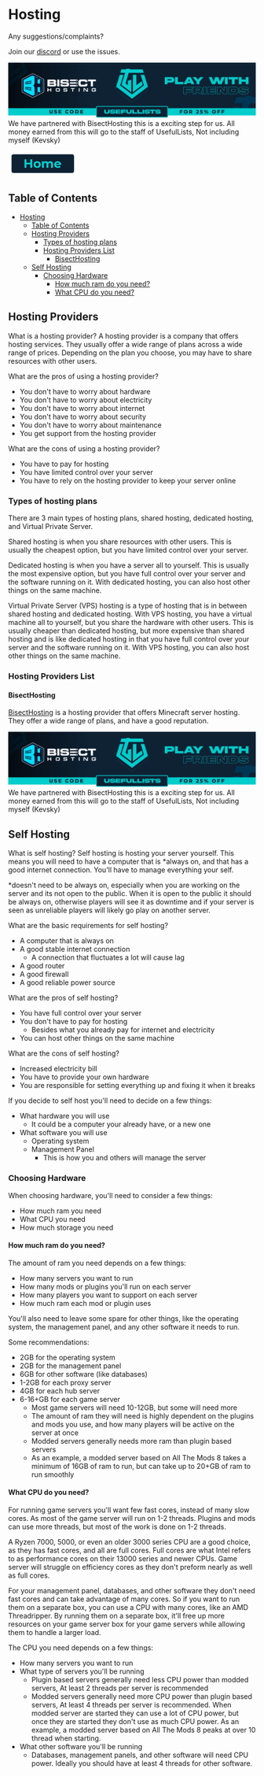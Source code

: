 # Hosting

Any suggestions/complaints?

Join our [discord](https://discord.gg/8nzHYhVUQS) or use the issues.

[![Bisect Hosting Image](https://raw.githubusercontent.com/theusefullists/assets/main/images/promo.png)](https://bisecthosting.com/UsefulLists)
We have partnered with BisectHosting this is a exciting step for us. All money earned from this will go to the staff of UsefulLists, Not including myself (Kevsky)

[![Home](/images/button_small/home.png)](/README.md)

## Table of Contents
- [Hosting](#hosting)
  - [Table of Contents](#table-of-contents)
  - [Hosting Providers](#hosting-providers)
    - [Types of hosting plans](#types-of-hosting-plans)
    - [Hosting Providers List](#hosting-providers-list)
      - [BisectHosting](#bisecthosting)
  - [Self Hosting](#self-hosting)
    - [Choosing Hardware](#choosing-hardware)
      - [How much ram do you need?](#how-much-ram-do-you-need)
      - [What CPU do you need?](#what-cpu-do-you-need)

## Hosting Providers

What is a hosting provider? A hosting provider is a company that offers hosting services. They usually offer a wide range of plans across a wide range of prices. Depending on the plan you choose, you may have to share resources with other users.

What are the pros of using a hosting provider?
- You don't have to worry about hardware
- You don't have to worry about electricity
- You don't have to worry about internet
- You don't have to worry about security
- You don't have to worry about maintenance
- You get support from the hosting provider

What are the cons of using a hosting provider?
- You have to pay for hosting
- You have limited control over your server
- You have to rely on the hosting provider to keep your server online

### Types of hosting plans

There are 3 main types of hosting plans, shared hosting, dedicated hosting, and Virtual Private Server.

Shared hosting is when you share resources with other users. This is usually the cheapest option, but you have limited control over your server.

Dedicated hosting is when you have a server all to yourself. This is usually the most expensive option, but you have full control over your server and the software running on it. With dedicated hosting, you can also host other things on the same machine.

Virtual Private Server (VPS) hosting is a type of hosting that is in between shared hosting and dedicated hosting. With VPS hosting, you have a virtual machine all to yourself, but you share the hardware with other users. This is usually cheaper than dedicated hosting, but more expensive than shared hosting and is like dedicated hosting in that you have full control over your server and the software running on it. With VPS hosting, you can also host other things on the same machine.

### Hosting Providers List


#### BisectHosting

[BisectHosting](https://bisecthosting.com/UsefulLists) is a hosting provider that offers Minecraft server hosting. They offer a wide range of plans, and have a good reputation.

[![Bisect Hosting Image](https://raw.githubusercontent.com/TheUsefulLists/assets/main/Images/Promo.png)](https://bisecthosting.com/UsefulLists)
We have partnered with BisectHosting this is a exciting step for us. All money earned from this will go to the staff of UsefulLists, Not including myself (Kevsky)

## Self Hosting

What is self hosting? Self hosting is hosting your server yourself. This means you will need to have a computer that is *always on, and that has a good internet connection. You'll have to manage everything your self.

*doesn't need to be always on, especially when you are working on the server and its not open to the public. When it is open to the public it should be always on, otherwise players will see it as downtime and if your server is seen as unreliable players will likely go play on another server.

What are the basic requirements for self hosting?
- A computer that is always on
- A good stable internet connection
  - A connection that fluctuates a lot will cause lag
- A good router
- A good firewall
- A good reliable power source

What are the pros of self hosting?
- You have full control over your server
- You don't have to pay for hosting
  - Besides what you already pay for internet and electricity
- You can host other things on the same machine

What are the cons of self hosting?
- Increased electricity bill
- You have to provide your own hardware
- You are responsible for setting everything up and fixing it when it breaks

If you decide to self host you'll need to decide on a few things:
- What hardware you will use
  - It could be a computer your already have, or a new one
- What software you will use
  - Operating system
  - Management Panel
    - This is how you and others will manage the server

### Choosing Hardware

When choosing hardware, you'll need to consider a few things:
- How much ram you need
- What CPU you need
- How much storage you need

#### How much ram do you need?

The amount of ram you need depends on a few things:
- How many servers you want to run
- How many mods or plugins you'll run on each server
- How many players you want to support on each server
- How much ram each mod or plugin uses

You'll also need to leave some spare for other things, like the operating system, the management panel, and any other software it needs to run.

Some recommendations:
- 2GB for the operating system
- 2GB for the management panel
- 6GB for other software (like databases)
- 1-2GB for each proxy server
- 4GB for each hub server
- 6-16+GB for each game server
  - Most game servers will need 10-12GB, but some will need more
  - The amount of ram they will need is highly dependent on the plugins and mods you use, and how many players will be active on the server at once
  - Modded servers generally needs more ram than plugin based servers
  - As an example, a modded server based on All The Mods 8 takes a minimum of 16GB of ram to run, but can take up to 20+GB of ram to run smoothly

#### What CPU do you need?

For running game servers you'll want few fast cores, instead of many slow cores. As most of the game server will run on 1-2 threads. Plugins and mods can use more threads, but most of the work is done on 1-2 threads.

A Ryzen 7000, 5000, or even an older 3000 series CPU are a good choice, as they has fast cores, and all are full cores. Full cores are what Intel refers to as performance cores on their 13000 series and newer CPUs. Game server will struggle on efficiency cores as they don't preform nearly as well as full cores.

For your management panel, databases, and other software they don't need fast cores and can take advantage of many cores. So if you want to run them on a separate box, you can use a CPU with many cores, like an AMD Threadripper. By running them on a separate box, it'll free up more resources on your game server box for your game servers while allowing them to handle a larger load.

The CPU you need depends on a few things:
- How many servers you want to run
- What type of servers you'll be running
  - Plugin based servers generally need less CPU power than modded servers, At least 2 threads per server is recommended
  - Modded servers generally need more CPU power than plugin based servers, At least 4 threads per server is recommended. When modded server are started they can use a lot of CPU power, but once they are started they don't use as much CPU power. As an example, a modded server based on All The Mods 8 peaks at over 10 thread when starting.
- What other software you'll be running
  - Databases, management panels, and other software will need CPU power. Ideally you should have at least 4 threads for other software.
